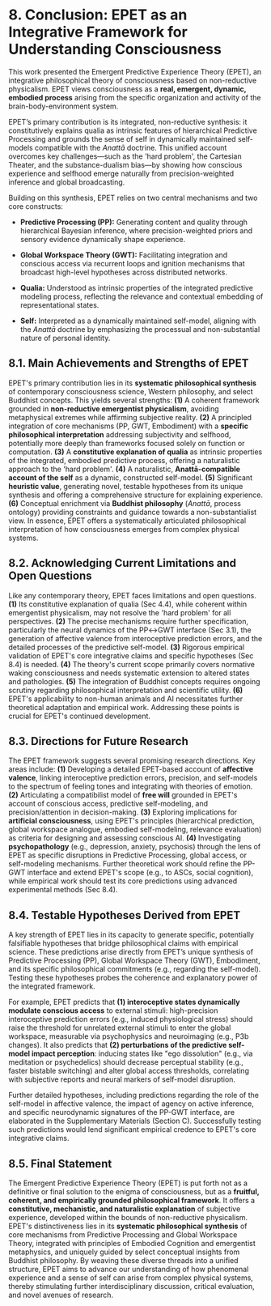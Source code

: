 # 8. Conclusion: EPET as an Integrative Framework for Understanding Consciousness

This work presented the Emergent Predictive Experience Theory (EPET), an integrative philosophical theory of consciousness based on non-reductive physicalism. EPET views consciousness as a **real, emergent, dynamic, embodied process** arising from the specific organization and activity of the brain-body-environment system.

EPET’s primary contribution is its integrated, non-reductive synthesis: it constitutively explains qualia as intrinsic features of hierarchical Predictive Processing and grounds the sense of self in dynamically maintained self-models compatible with the *Anattā* doctrine. This unified account overcomes key challenges—such as the 'hard problem', the Cartesian Theater, and the substance-dualism bias—by showing how conscious experience and selfhood emerge naturally from precision-weighted inference and global broadcasting.

Building on this synthesis, EPET relies on two central mechanisms and two core constructs:

-   **Predictive Processing (PP):** Generating content and quality through hierarchical Bayesian inference, where precision-weighted priors and sensory evidence dynamically shape experience.
    
-   **Global Workspace Theory (GWT):** Facilitating integration and conscious access via recurrent loops and ignition mechanisms that broadcast high-level hypotheses across distributed networks.
    
-   **Qualia:** Understood as intrinsic properties of the integrated predictive modeling process, reflecting the relevance and contextual embedding of representational states.
    
-   **Self:** Interpreted as a dynamically maintained self-model, aligning with the *Anattā* doctrine by emphasizing the processual and non-substantial nature of personal identity.
    

## 8.1. Main Achievements and Strengths of EPET

EPET's primary contribution lies in its **systematic philosophical synthesis** of contemporary consciousness science, Western philosophy, and select Buddhist concepts. This yields several strengths: **(1)** A coherent framework grounded in **non-reductive emergentist physicalism**, avoiding metaphysical extremes while affirming subjective reality. **(2)** A principled integration of core mechanisms (PP, GWT, Embodiment) with a **specific philosophical interpretation** addressing subjectivity and selfhood, potentially more deeply than frameworks focused solely on function or computation. **(3)** A **constitutive explanation of qualia** as intrinsic properties of the integrated, embodied predictive process, offering a naturalistic approach to the 'hard problem'. **(4)** A naturalistic, **Anattā-compatible account of the self** as a dynamic, constructed self-model. **(5)** Significant **heuristic value**, generating novel, testable hypotheses from its unique synthesis and offering a comprehensive structure for explaining experience. **(6)** Conceptual enrichment via **Buddhist philosophy** (*Anattā*, process ontology) providing constraints and guidance towards a non-substantialist view. In essence, EPET offers a systematically articulated philosophical interpretation of how consciousness emerges from complex physical systems.


## 8.2. Acknowledging Current Limitations and Open Questions

Like any contemporary theory, EPET faces limitations and open questions. **(1)** Its constitutive explanation of qualia (Sec 4.4), while coherent within emergentist physicalism, may not resolve the 'hard problem' for all perspectives. **(2)** The precise mechanisms require further specification, particularly the neural dynamics of the PP↔GWT interface (Sec 3.1), the generation of affective valence from interoceptive prediction errors, and the detailed processes of the predictive self-model. **(3)** Rigorous empirical validation of EPET's core integrative claims and specific hypotheses (Sec 8.4) is needed. **(4)** The theory's current scope primarily covers normative waking consciousness and needs systematic extension to altered states and pathologies. **(5)** The integration of Buddhist concepts requires ongoing scrutiny regarding philosophical interpretation and scientific utility. **(6)** EPET's applicability to non-human animals and AI necessitates further theoretical adaptation and empirical work. Addressing these points is crucial for EPET's continued development.
    

## 8.3. Directions for Future Research

The EPET framework suggests several promising research directions. Key areas include: **(1)** Developing a detailed EPET-based account of **affective valence**, linking interoceptive prediction errors, precision, and self-models to the spectrum of feeling tones and integrating with theories of emotion. **(2)** Articulating a compatibilist model of **free will** grounded in EPET's account of conscious access, predictive self-modeling, and precision/attention in decision-making. **(3)** Exploring implications for **artificial consciousness**, using EPET's principles (hierarchical prediction, global workspace analogue, embodied self-modeling, relevance evaluation) as criteria for designing and assessing conscious AI. **(4)** Investigating **psychopathology** (e.g., depression, anxiety, psychosis) through the lens of EPET as specific disruptions in Predictive Processing, global access, or self-modeling mechanisms. Further theoretical work should refine the PP-GWT interface and extend EPET's scope (e.g., to ASCs, social cognition), while empirical work should test its core predictions using advanced experimental methods (Sec 8.4).

## 8.4. Testable Hypotheses Derived from EPET

A key strength of EPET lies in its capacity to generate specific, potentially falsifiable hypotheses that bridge philosophical claims with empirical science. These predictions arise directly from EPET’s unique synthesis of Predictive Processing (PP), Global Workspace Theory (GWT), Embodiment, and its specific philosophical commitments (e.g., regarding the self-model). Testing these hypotheses probes the coherence and explanatory power of the integrated framework.

For example, EPET predicts that **(1) interoceptive states dynamically modulate conscious access** to external stimuli: high-precision interoceptive prediction errors (e.g., induced physiological stress) should raise the threshold for unrelated external stimuli to enter the global workspace, measurable via psychophysics and neuroimaging (e.g., P3b changes). It also predicts that **(2) perturbations of the predictive self-model impact perception**: inducing states like "ego dissolution" (e.g., via meditation or psychedelics) should decrease perceptual stability (e.g., faster bistable switching) and alter global access thresholds, correlating with subjective reports and neural markers of self-model disruption.

Further detailed hypotheses, including predictions regarding the role of the self-model in affective valence, the impact of agency on active inference, and specific neurodynamic signatures of the PP-GWT interface, are elaborated in the Supplementary Materials (Section C). Successfully testing such predictions would lend significant empirical credence to EPET's core integrative claims.

## 8.5. Final Statement

The Emergent Predictive Experience Theory (EPET) is put forth not as a definitive or final solution to the enigma of consciousness, but as a **fruitful, coherent, and empirically grounded philosophical framework**. It offers a **constitutive, mechanistic, and naturalistic explanation** of subjective experience, developed within the bounds of non-reductive physicalism. EPET's distinctiveness lies in its **systematic philosophical synthesis** of core mechanisms from Predictive Processing and Global Workspace Theory, integrated with principles of Embodied Cognition and emergentist metaphysics, and uniquely guided by select conceptual insights from Buddhist philosophy. By weaving these diverse threads into a unified structure, EPET aims to advance our understanding of how phenomenal experience and a sense of self can arise from complex physical systems, thereby stimulating further interdisciplinary discussion, critical evaluation, and novel avenues of research.
